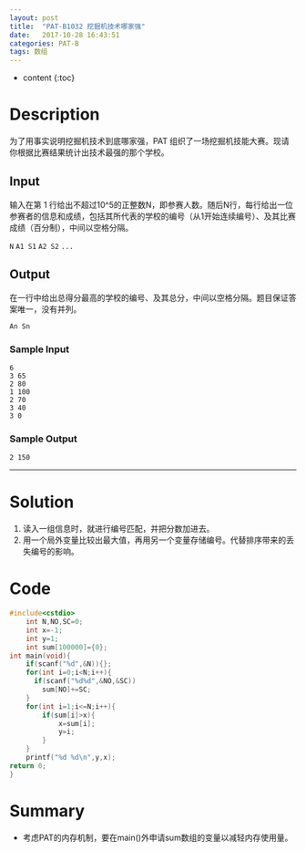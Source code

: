 ```yaml
---
layout: post
title:  "PAT-B1032 挖掘机技术哪家强"
date:   2017-10-28 16:43:51
categories: PAT-B
tags: 数组 
---
```


* content
{:toc}


# Description
为了用事实说明挖掘机技术到底哪家强，PAT 组织了一场挖掘机技能大赛。现请你根据比赛结果统计出技术最强的那个学校。
## Input
输入在第 1 行给出不超过10^5的正整数N，即参赛人数。随后N行，每行给出一位参赛者的信息和成绩，包括其所代表的学校的编号（从1开始连续编号）、及其比赛成绩（百分制），中间以空格分隔。  

`N`
`A1 S1`
`A2 S2`
`...`
## Output
在一行中给出总得分最高的学校的编号、及其总分，中间以空格分隔。题目保证答案唯一，没有并列。  

`An Sn` 

### Sample Input
    6
    3 65
    2 80
    1 100
    2 70
    3 40
    3 0

### Sample Output    
    2 150

---
# Solution

 1. 读入一组信息时，就进行编号匹配，并把分数加进去。
 2. 用一个局外变量比较出最大值，再用另一个变量存储编号。代替排序带来的丢失编号的影响。

# Code 

```c++
#include<cstdio>
	int N,NO,SC=0;
	int x=-1;
	int y=1;
	int sum[100000]={0};
int main(void){
	if(scanf("%d",&N)){};
	for(int i=0;i<N;i++){
	  if(scanf("%d%d",&NO,&SC))
		sum[NO]+=SC;
	}
	for(int i=1;i<=N;i++){
		if(sum[i]>x){
			x=sum[i];
			y=i;
		}
	}
	printf("%d %d\n",y,x);
return 0;
} 
```

# Summary

 - 考虑PAT的内存机制，要在main()外申请sum数组的变量以减轻内存使用量。
 
